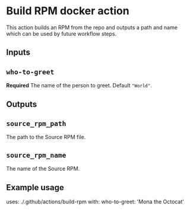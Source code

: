 # Build RPM docker action

This action builds an RPM from the repo and outputs a path and name
which can be used by future workflow steps.

## Inputs

## `who-to-greet`

**Required** The name of the person to greet. Default `"World"`.

## Outputs

## `source_rpm_path`

The path to the Source RPM file.

## `source_rpm_name`

The name of the Source RPM.

## Example usage

uses: ./.github/actions/build-rpm
with:
  who-to-greet: 'Mona the Octocat'
